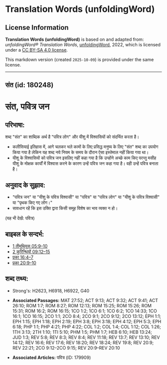 # Translation Words (unfoldingWord)

## License Information

**Translation Words (unfoldingWord)** is based on and adapted from: _unfoldingWord® Translation Words_, [unfoldingWord](https://unfoldingword.org/utw), 2022, which is licensed under a [CC BY-SA 4.0 license](https://creativecommons.org/licenses/by-sa/4.0/legalcode.en).

This markdown version (created `2025-10-09`) is provided under the same license.



--------------------------------

## संत (id: 180248)

संत, पवित्र जन
==============

परिभाषा:
--------

शब्द "संत" का शाब्दिक अर्थ है "पवित्र लोग" और यीशु में विश्वासियों को संदर्भित करता है।

* कलीसियाई इतिहास में, आगे चलकर भले कामों के लिए प्रसिद्ध मनुष्य के लिए "संत" शब्द का उपयोग किया गया है लेकिन यह शब्द नये नियम के समय के दौरान ऐसा इस्तेमाल नहीं किया गया था।
* यीशु के विश्वासियों को पवित्र जन इसलिए नहीं कहा गया है कि उन्होंने अच्छे काम किए परन्तु मसीह यीशु के मोक्षक कार्यों में विश्वास करने के कारण उन्हें पवित्र जन कहा गया है। वही उन्हें पवित्र बनाता है।

अनुवाद के सुझाव:
----------------

* "पवित्र जन" या "यीशु के पवित्र विश्वासी" या "पवित्र" या "पवित्र लोग" या "यीशु के पवित्र विश्वासी" या "पृथक किए गए लोग।"
* सावधान रहें कि इस उक्ति द्वारा किसी समूह विशेष का भाव व्यक्त न हो।

(यह भी देखें: पवित्र)

बाइबल के सन्दर्भ:
-----------------

* [1 तीमुथियुस 05:9–10](https://ref.ly/1Tim0:0)
* [2 कुरिन्थियों 09:12–15](https://ref.ly/2Cor0:0)
* [प्रका 16:4–7](https://ref.ly/Rev16:4-Rev16:7)
* [प्रका 20:9–10](https://ref.ly/Rev20:9-Rev20:10)

शब्द तथ्य:
----------

* Strong's: H2623, H6918, H6922, G40

* **Associated Passages:** MAT 27:52; ACT 9:13; ACT 9:32; ACT 9:41; ACT 26:10; ROM 1:7; ROM 8:27; ROM 12:13; ROM 15:25; ROM 15:26; ROM 15:31; ROM 16:2; ROM 16:15; 1CO 1:2; 1CO 6:1; 1CO 6:2; 1CO 14:33; 1CO 16:1; 1CO 16:15; 2CO 1:1; 2CO 8:4; 2CO 9:1; 2CO 9:12; 2CO 13:12; EPH 1:1; EPH 1:15; EPH 1:18; EPH 2:19; EPH 3:8; EPH 3:18; EPH 4:12; EPH 5:3; EPH 6:18; PHP 1:1; PHP 4:21; PHP 4:22; COL 1:2; COL 1:4; COL 1:12; COL 1:26; 1TH 3:13; 2TH 1:10; 1TI 5:10; PHM 1:5; PHM 1:7; HEB 6:10; HEB 13:24; JUD 1:3; REV 5:8; REV 8:3; REV 8:4; REV 11:18; REV 13:7; REV 13:10; REV 14:12; REV 16:6; REV 17:6; REV 18:20; REV 18:24; REV 19:8; REV 20:9; REV 22:21; 2CO 9:12–2CO 9:15; REV 20:9–REV 20:10
* **Associated Articles:** पवित्र (ID: 179909)

